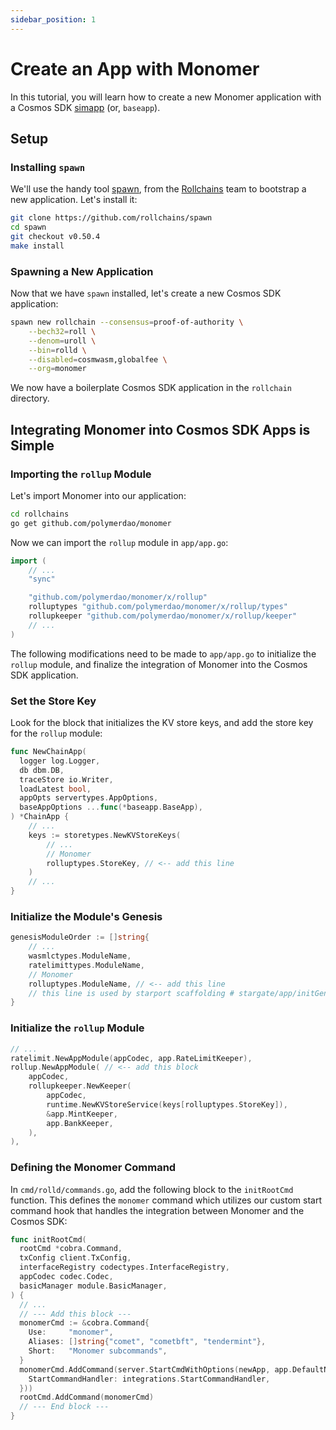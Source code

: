 ```yaml
---
sidebar_position: 1
---
```


# Create an App with Monomer

In this tutorial, you will learn how to create a new Monomer application with
a Cosmos SDK [simapp](https://docs.cosmos.network/main/learn/intro/sdk-design#baseapp) (or, `baseapp`).

## Setup

### Installing `spawn`
We'll use the handy tool [spawn](https://github.com/rollchains/spawn), from the
[Rollchains](https://rollchains.com) team to bootstrap a new application. Let's
install it:
```bash
git clone https://github.com/rollchains/spawn
cd spawn
git checkout v0.50.4
make install
```

### Spawning a New Application
Now that we have `spawn` installed, let's create a new Cosmos SDK
application:
```bash
spawn new rollchain --consensus=proof-of-authority \
    --bech32=roll \
    --denom=uroll \
    --bin=rolld \
    --disabled=cosmwasm,globalfee \
    --org=monomer
```

We now have a boilerplate Cosmos SDK application in the `rollchain`
directory.

## Integrating Monomer into Cosmos SDK Apps is Simple

### Importing the `rollup` Module
Let's import Monomer into our application:
```bash
cd rollchains
go get github.com/polymerdao/monomer
```

Now we can import the `rollup` module in `app/app.go`:
```go
import (
    // ...
    "sync"

    "github.com/polymerdao/monomer/x/rollup"
    rolluptypes "github.com/polymerdao/monomer/x/rollup/types"
    rollupkeeper "github.com/polymerdao/monomer/x/rollup/keeper"
    // ...
)
```
The following modifications need to be made to `app/app.go` to
initialize the `rollup` module, and finalize the
integration of Monomer into the Cosmos SDK application.

### Set the Store Key
Look for the block that initializes the KV store keys, and add the store key for the `rollup` module:
```go
func NewChainApp(
  logger log.Logger,
  db dbm.DB,
  traceStore io.Writer,
  loadLatest bool,
  appOpts servertypes.AppOptions,
  baseAppOptions ...func(*baseapp.BaseApp),
) *ChainApp {
    // ...
    keys := storetypes.NewKVStoreKeys(
        // ...
        // Monomer
        rolluptypes.StoreKey, // <-- add this line
    )
    // ...
}
```

### Initialize the Module's Genesis
```go
genesisModuleOrder := []string{
    // ...
    wasmlctypes.ModuleName,
    ratelimittypes.ModuleName,
    // Monomer
    rolluptypes.ModuleName, // <-- add this line
    // this line is used by starport scaffolding # stargate/app/initGenesis
}
```

### Initialize the `rollup` Module
```go
// ...
ratelimit.NewAppModule(appCodec, app.RateLimitKeeper),
rollup.NewAppModule( // <-- add this block
    appCodec,
    rollupkeeper.NewKeeper(
        appCodec,
        runtime.NewKVStoreService(keys[rolluptypes.StoreKey]),
        &app.MintKeeper,
        app.BankKeeper,
    ),
),
```

### Defining the Monomer Command
In `cmd/rolld/commands.go`, add the following block to the `initRootCmd`
function. This defines the `monomer` command which utilizes our custom start
command hook that handles the integration between Monomer and the Cosmos SDK:
```go
func initRootCmd(
  rootCmd *cobra.Command,
  txConfig client.TxConfig,
  interfaceRegistry codectypes.InterfaceRegistry,
  appCodec codec.Codec,
  basicManager module.BasicManager,
) {
  // ...
  // --- Add this block ---
  monomerCmd := &cobra.Command{
	Use:     "monomer",
	Aliases: []string{"comet", "cometbft", "tendermint"},
	Short:   "Monomer subcommands",
  }
  monomerCmd.AddCommand(server.StartCmdWithOptions(newApp, app.DefaultNodeHome, server.StartCmdOptions{
    StartCommandHandler: integrations.StartCommandHandler,
  }))
  rootCmd.AddCommand(monomerCmd)
  // --- End block ---
}
```
